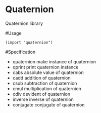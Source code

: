 # Quaternion

Quaternion library

#Usage
```
(import "quaternion")
```

#Specification

- quaternion make instance of quaternion
- qprint print quaternion instance
- cabs absolute value of quaternion
- cadd addition of quaternion
- csub subtraction of quaternion
- cmul multiplication of quaternion
- cdiv devident of quaternion
- inverse inverse of quaternion
- conjugate conjugate of quaternion

